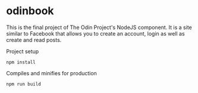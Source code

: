 # odinbook

This is the final project of The Odin Project's NodeJS component. It is a site similar to Facebook that allows you to create an account, login as well as create and read posts.

Project setup

` npm install `

Compiles and minifies for production

` npm run build `
